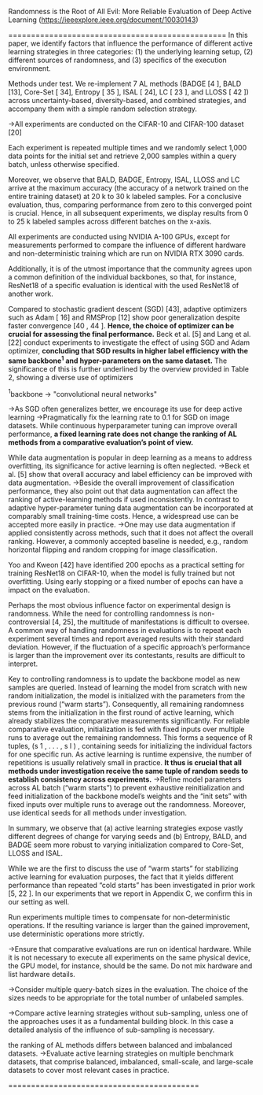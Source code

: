 Randomness is the Root of All Evil: More Reliable Evaluation of Deep Active Learning (https://ieeexplore.ieee.org/document/10030143)

================================================
In this paper, we identify factors that influence the performance of different active learning strategies in three categories:
(1) the underlying learning setup,
(2) different sources of randomness, and
(3) specifics of the execution environment.

Methods under test. We re-implement 7 AL methods (BADGE [4 ], BALD [13], Core-Set [ 34], Entropy [ 35 ], ISAL [ 24], LC [ 23 ], and LLOSS [ 42 ])
across uncertainty-based, diversity-based, and combined strategies, and accompany them with a simple random selection strategy.

$\rightarrow$All experiments are conducted on the CIFAR-10 and CIFAR-100 dataset [20]

Each experiment is repeated multiple times and we randomly select 1,000 data points for the initial set and retrieve 2,000 samples within a query batch,
unless otherwise specified.

Moreover, we observe that BALD, BADGE, Entropy, ISAL, LLOSS and LC arrive at the maximum accuracy (the accuracy of a network trained on the entire training dataset) at 20 k to 30 k labeled samples.
For a conclusive evaluation, thus, comparing performance from zero to this converged point is crucial. Hence, in all subsequent experiments, we display results from 0 to 25 k labeled samples across different batches on the x-axis.

All experiments are conducted using NVIDIA A-100 GPUs, except for measurements performed to compare the influence of different hardware and non-deterministic training which are run on NVIDIA RTX 3090 cards.

Additionally, it is of the utmost importance that the community agrees upon a common definition of the individual backbones, so that, for instance, ResNet18 of a specific evaluation is identical with the used ResNet18 of another work.

Compared to stochastic gradient descent (SGD) [43], adaptive optimizers such as Adam [ 16] and RMSProp [12] show poor generalization despite faster convergence [40 , 44 ].
**Hence, the choice of optimizer can be crucial for assessing the final performance.** Beck et al. [5] and Lang et al.[22] conduct experiments to investigate the effect of using SGD and Adam optimizer, **concluding that SGD results in higher label efficiency with the same backbone$^1$ and hyper-parameters on the same dataset.** The significance of this is further underlined by the overview provided in Table 2, showing a diverse use of optimizers

$^1$backbone $\rightarrow$ "convolutional neural networks"

$\rightarrow$As SGD often generalizes better, we encourage its use for deep active learning
$\rightarrow$Pragmatically fix the learning rate to 0.1 for SGD on image datasets. While continuous hyperparameter tuning can improve overall performance, **a fixed learning rate does not change the ranking of AL methods from a comparative evaluation’s point of view.**

While data augmentation is popular in deep learning as a means to address overfitting, its significance for active learning is often neglected.
$\rightarrow$Beck et al. [5] show that overall accuracy and label efficiency can be improved with data augmentation.
$\rightarrow$Beside the overall improvement of classification performance, they also point out that data augmentation can affect the ranking of active-learning methods if used inconsistently. In contrast to adaptive hyper-parameter tuning data augmentation can be incorporated at comparably small training-time costs. Hence, a widespread use can be accepted more easily in practice.
$\rightarrow$One may use data augmentation if applied consistently across methods, such that it does not affect the overall ranking. However, a commonly accepted baseline is needed, e.g., random horizontal flipping and random cropping for image classification.

Yoo and Kweon [42] have identified 200 epochs as a practical setting for training ResNet18 on CIFAR-10, when the model is fully trained but not overfitting.
Using early stopping or a fixed number of epochs can have a impact on the evaluation.

Perhaps the most obvious influence factor on experimental design is randomness. While the need for controlling randomness is non-controversial [4, 25], the multitude of manifestations is difficult to oversee.
A common way of handling randomness in evaluations is to repeat each experiment several times and report averaged results with their standard deviation. However, if the fluctuation of a specific approach’s
performance is larger than the improvement over its contestants, results are difficult to interpret.

Key to controlling randomness is to update the backbone model as new samples are queried. Instead of learning the model from scratch with new random initialization, the model is initialized with the parameters from the previous round (“warm starts”). Consequently, all remaining randomness stems from the initialization in the first round of active learning, which already stabilizes the comparative
measurements significantly. For reliable comparative evaluation, initialization is fed with fixed inputs over multiple runs to average out the remaining randomness. This forms a sequence of R tuples, (s 1 , . . . , s l ) , containing seeds for initializing the individual factors for one specific run. As active learning is runtime expensive, the number of repetitions is usually relatively small in practice. **It thus is crucial that all methods under investigation receive the same tuple of random seeds to establish consistency across experiments.**
$\rightarrow$Refine model parameters across AL batch (“warm starts”) to prevent exhaustive reinitialization and feed initialization of the backbone model’s weights and the “init sets” with fixed inputs over multiple runs to average out the randomness. Moreover, use identical seeds for all methods under investigation.

In summary, we observe that
(a) active learning strategies expose vastly different degrees of change for varying seeds and
(b) Entropy, BALD, and BADGE seem more robust to varying initialization compared to Core-Set, LLOSS and ISAL.

While we are the first to discuss the use of “warm starts” for stabilizing active learning for evaluation purposes, the fact that it yields different performance than repeated “cold starts” has been investigated in prior work [5, 22 ]. In our experiments that we report in Appendix C, we confirm this in our setting as well.

Run experiments multiple times to compensate for non-deterministic operations. If the resulting variance is larger than the gained improvement, use deterministic operations more strictly.

$\rightarrow$Ensure that comparative evaluations are run on identical hardware. While it is not necessary to execute all experiments on the same physical device, the GPU model, for instance, should be the same.
Do not mix hardware and list hardware details.

$\rightarrow$Consider multiple query-batch sizes in the evaluation. The choice of the sizes needs to be appropriate for the total number of unlabeled samples.

$\rightarrow$Compare active learning strategies without sub-sampling, unless one of the approaches uses it as a fundamental building block. In this case a detailed analysis of the influence of sub-sampling is necessary.

the ranking of AL methods differs between balanced and imbalanced datasets.
$\rightarrow$Evaluate active learning strategies on multiple benchmark datasets, that comprise balanced, imbalanced, small-scale, and large-scale datasets to cover most relevant cases in practice.

==========================================
